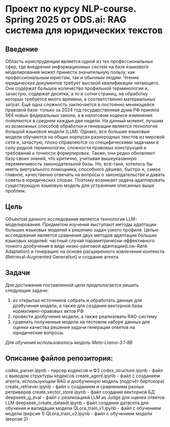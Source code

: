 # Проект по курсу NLP-course. Spring 2025 от ODS.ai: RAG система для юридических текстов

## Введение
  Область юриспруденции является одной из тех профессиональных сфер, где внедрение информационных систем на базе языкового моделирования может принести значительную пользу, как профессиональным юристам, так и обычным людям. Чтение юридических документов требует высокой квалификации читающего. Они содержат большое количество профильной терминологии и, зачастую, содержат десятки, а то и сотни страниц, на обработку которых требуется много времени, а соответственно материальных затрат. 
  Ещё одна сложность заключается в постоянно меняющейся правовой базе: только за 2024 год государственная дума РФ приняла 564 новых федеральных закона, а в налоговом кодексе изменения появляются в среднем каждые две недели.
  На данный момент, лучшим из возможных способов обработки и генерации является технология большой языковой модели (LLM). Однако, все большие языковые модели обучаются на общих корпусах разнородных текстов из мировой сети и, зачастую, плохо справляются со специфическими задачами в силу редкой терминологии, сложности правовых конструкций и требований к точности формулировок. Также, они редко обновляют базу своих знаний, что критично, учитывая вышеуказанную переменчивость законодательной базы.
  Но, всё-таки, хотелось бы иметь виртуального помощника, способного дёшево, быстро и, самое главное, качественно отвечать на вопросы о законодательстве и давать советы в юридических спорах. Поэтому возникает задача адаптировать существующую языковую модель для устранения описанных выше проблем.

## Цель 
  Объектом данного исследования является технология LLM-моделирования. Предметом изучения выступают методы адаптации больших языковых моделей к решению задач узкого профиля. 
  Целью исследования является сравнения двух методов адаптации больших языковых моделей: частный случай параметрически-эффективного тонкого дообучения в виде низко-ранговой адаптации(Low-Rank Adaptation) и генерацию на основе расширенного извлечения контекста (Retrieval-Augmented Generation) и создание агента.

## Задачи
  Для достижения поставленной цели предполагается решить следующие задачи:
1)  из открытых источников собрать и обработать данные для
дообучения модели, а также для создания векторной базы
нормативно-правовых актов РФ
2)  провести дообучение модели, а также реализовать RAG-систему
3)  сравнить полученные модели на тестовом наборе данных для
оценки качества решения задачи генерации ответов на юридические
вопросы.

*Для обучения использовалась модель Meta-Llama-3.1-8B*

## Описание файлов репозитория:

codex_parser.ipynb - парсер кодексов и ФЗ
codex_structure.ipynb - файл с выводом структуры кодексов
create_agent.ipynb - файл с созданием агента, использующим RAG и дообученную модель (подсчёт бертскора)
create_retriever.ipynb - файл с созданием и сравнением разных ретриверов
create_vector_store.ipynb - файл создания векторной БД
deepseek_g_eval - файл с реализацией LLM as Judge для оценки ответов LLM
deepseek_create_dataset.ipynb  - файл создания датасета для обучения и валидации модели
QLora_train_v1.ipynb - файл с обучением модели (версия 1)
QLora_train_v2.ipynb - файл с обучением модели (версия 2)


